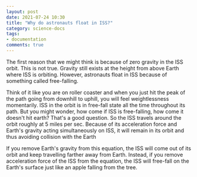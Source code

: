 ```yaml
---
layout: post
date: 2021-07-24 10:30
title: "Why do astronauts float in ISS?"
category: science-docs
tags:
- documentation
comments: true
---
```


The first reason that we might think is because of zero gravity in the ISS orbit. This is not true. Gravity still exists at the height from above Earth where ISS is orbiting.
However, astronauts float in ISS because of something called free-falling.

Think of it like you are on roller coaster and when you just hit the peak of the path going from downhill to uphill, you will feel weightlessness momentarily. ISS in the orbit
is in free-fall state all the time throughout its path. But you might wonder, how come if ISS is free-falling, how come it doesn't hit earth?
That's a good question. So the ISS travels around the orbit roughly at 5 miles per sec. Because of its acceleration force and Earth's gravity acting simultaneously
on ISS, it will remain in its orbit and thus avoiding collision with the Earth

If you remove Earth's gravity from this equation, the ISS will come out of its orbit and keep travelling farther away from Earth. Instead,
if you remove acceleration force of the ISS from the equation, the ISS will free-fall on the Earth's surface just like an apple falling from the tree.


